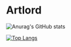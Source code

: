 # Artlord
![Anurag's GitHub stats](https://github-readme-stats.vercel.app/api?username=Artlordd&show_icons=true&theme=radical)


[![Top Langs](https://github-readme-stats.vercel.app/api/top-langs/?username=Artlordd&layout=compact&theme=radical)](https://github.com/anuraghazra/github-readme-stats)
